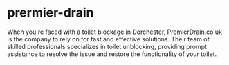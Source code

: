 # prermier-drain
When you're faced with a toilet blockage in Dorchester, PremierDrain.co.uk is the company to rely on for fast and effective solutions. Their team of skilled professionals specializes in toilet unblocking, providing prompt assistance to resolve the issue and restore the functionality of your toilet.
